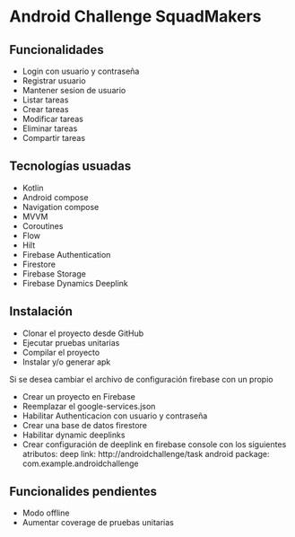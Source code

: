 # Android Challenge SquadMakers


## Funcionalidades

- Login con usuario y contraseña
- Registrar usuario
- Mantener sesion de usuario
- Listar tareas 
- Crear tareas 
- Modificar tareas
- Eliminar tareas
- Compartir tareas

## Tecnologías usuadas

- Kotlin
- Android compose 
- Navigation compose
- MVVM
- Coroutines
- Flow
- Hilt
- Firebase Authentication
- Firestore
- Firebase Storage
- Firebase Dynamics Deeplink

## Instalación


- Clonar el proyecto desde GitHub
- Ejecutar pruebas unitarias
- Compilar el proyecto
- Instalar y/o generar apk

Si se desea cambiar el archivo de configuración firebase con un propio

- Crear un proyecto en Firebase
- Reemplazar el google-services.json
- Habilitar Authenticacion con usuario y contraseña
- Crear una base de datos firestore
- Habilitar dynamic deeplinks
- Crear configuración de deeplink en firebase console con los siguientes atributos:
    deep link: http://androidchallenge/task
    android package: com.example.androidchallenge
  

## Funcionalides pendientes

- Modo offline
- Aumentar coverage de pruebas unitarias
